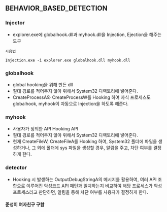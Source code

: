 ## BEHAVIOR_BASED_DETECTION
### Injector
- explorer.exe에 globalhook.dll과 myhook.dll을 Injection, Ejection을 해주는 도구

```
사용법

Injection.exe -i explorer.exe globalhook.dll myhook.dll
```

### globalhook
- global hooking을 위해 만든 dll 
- 절대 경로를 적어두지 않아 위해서 System32 디렉토리에 넣어준다.
- CreateProcessA와 CreateProcessW를 Hooking 하여 자식 프로세스도 globalhook, myhook이 자동으로 Injection을 하도록 해준다.

### myhook
- 사용자가 정의한 API Hooking API
- 절대 경로를 적어두지 않아 위해서 System32 디렉토리에 넣어준다.
- 현재 CreateFileW, CreateFileA를 Hooking 하여, System32 폴더에 파일을 생성하거나, 그 외에 폴더에 sys 파일을 생성할 경우, 알림을 주고, 차단 여부를 결정하게 한다.

### detector
- Hooking 시 발생하는 OutputDebugStringA의 메시지를 활용하여, 여러 API 조합으로 이루어진 악성코드 API 패턴과 일치하는지 비교하여 해당 프로세스가 악성프로세스라고 판단하면, 알림을 통해 차단 여부를 사용자가 결정하게 한다.

#### 준성이 여자친구 구함



